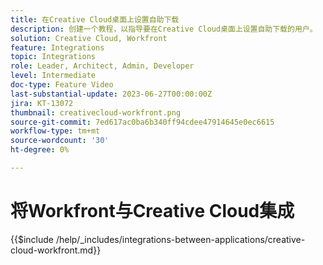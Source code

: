 ```yaml
---
title: 在Creative Cloud桌面上设置自助下载
description: 创建一个教程，以指导要在Creative Cloud桌面上设置自助下载的用户。
solution: Creative Cloud, Workfront
feature: Integrations
topic: Integrations
role: Leader, Architect, Admin, Developer
level: Intermediate
doc-type: Feature Video
last-substantial-update: 2023-06-27T00:00:00Z
jira: KT-13072
thumbnail: creativecloud-workfront.png
source-git-commit: 7ed617ac0ba6b340ff94cdee47914645e0ec6615
workflow-type: tm+mt
source-wordcount: '30'
ht-degree: 0%

---
```



# 将Workfront与Creative Cloud集成

{{$include /help/_includes/integrations-between-applications/creative-cloud-workfront.md}}
